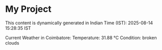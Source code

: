 # My Project

This content is dynamically generated in Indian Time (IST): 2025-08-14 15:28:35 IST


Current Weather in Coimbatore:
Temperature: 31.88 °C
Condition: broken clouds

